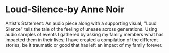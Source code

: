 # Loud-Silence-by Anne Noir 
Artist's Statement:
An audio piece along with a supporting visual, "Loud Silence" tells the tale of the feeling of unease across generations. Using audio samples of events I gathered by asking my family members what has impacted them in their lives; I have created a compilation of the different stories, be it traumatic or good that has left an impact of my family forever. 
